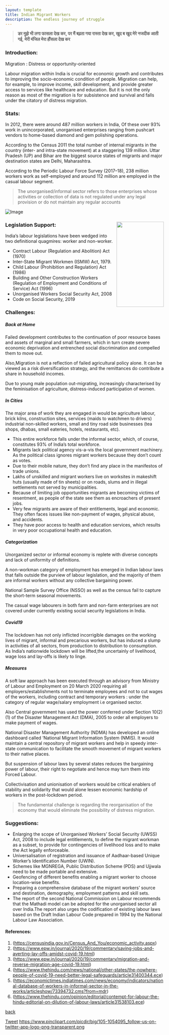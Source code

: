 ```yaml
---
layout: template
title: Indian Migrant Workers
description: The endless journey of struggle
---
```

> **डर मुझे भी लगा फासला देख कर,
> पर मैं बढ़ता गया रास्ता देख कर,
> खुद ब खुद मेरे नजदीक आती गई,
> मेरी मंजिल मेरा हौंसला देख कर**

### Introduction:
Migration : Distress or opportunity-oriented

Labour migration within India is crucial for economic growth and contributes to improving the socio-economic condition of people. Migration can help, for example, to improve income, skill development, and provide greater access to services like healthcare and education. But it is not the only reason as most of the migration is for subsistence and survival and falls under the citatory of distress migration.

### Stats:
In 2012, there were around 487 million workers in India, Of these over 93% work in unincorporated, unorganised enterprises ranging from pushcart vendors to home-based diamond and gem polishing operations.

According to the Census 2011 the total number of internal migrants in the country (inter- and intra-state movement) at a staggering 139 million. Uttar Pradesh (UP) and Bihar are the biggest source states of migrants and major destination states are Delhi, Maharashtra.

According to the Periodic Labour Force Survey (2017–18), 238 million workers work as self-employed and around 112 million are employed in the casual labour segment.

> The unorganised/informal sector refers to those enterprises whose activities or collection of data is not regulated under any legal provision or do not maintain any regular accounts

![Image](https://img.etimg.com/photo/msid-73394740/gfx.jpg)

### Legislation Support:<img align="right" width="150" height="270" src="https://www.drishtiias.com/images/uploads/1589285653_pasted%20image%200.png">
India’s labour legislations have been wedged into two definitional quagmires: worker and non-worker.
- Contract Labour (Regulation and Abolition) Act (1970)
- Inter-State Migrant Workmen (ISMW) Act, 1979.
- Child Labour (Prohibition and Regulation) Act (1986)
- Building and Other Construction Workers (Regulation of Employment and Conditions of Service) Act (1996)
- Unorganised Workers Social Security Act, 2008
- Code on Social Security, 2019

### Challenges: 

##### Back at Home
Failed development contributes to the continuation of poor resource bases and assets of marginal and small farmers, which in turn create severe economic deprivation and entrenched social discrimination and compelled them to move out.

Also,Migration is not a reflection of failed agricultural policy alone. It can be viewed as a risk diversification strategy, and the remittances do contribute a share in household incomes.

Due to young male population out-migrating, increasingly characterised by the feminisation of agriculture, distress-induced participation of women.

##### In Cities

The major area of work they are engaged in would be agriculture labour, brick kilns, construction sites, services (maids to watchmen to drivers) industrial non-skilled workers, small and tiny road side businesses (tea shops, dhabas, small eateries, hotels, restaurants, etc). 

- This entire workforce falls under the informal sector, which, of course, constitutes 93% of India’s total workforce. 
- Migrants lack political agency vis-a-vis the local government machinery. As the political class ignores migrant workers because they don’t count as votes.
- Due to their mobile nature, they don’t find any place in the manifestos of trade unions.
- Lakhs of unskilled and migrant workers live on worksites in makeshift huts (usually made of tin sheets) or on roads, slums and in illegal settlements not served by municipalities.
- Because of limiting job opportunities migrants are becoming victims of resentment, as people of the state see them as encroachers of present jobs.
- Very few migrants are aware of their entitlements, legal and economic. They often faces issues like non-payment of wages, physical abuse, and accidents.
- They have poor access to health and education services, which results in very poor occupational health and education.

##### Categorization
Unorganized sector or informal economy is replete with diverse concepts and lack of uniformity of definitions. 

A non-workman category of employment has emerged in Indian labour laws that falls outside the purview of labour legislation, and the majority of them are informal workers without any collective bargaining power.

National Sample Survey Office (NSSO) as well as the census fail to capture the short-term seasonal movements.

The casual wage labourers in both farm and non-farm enterprises are not covered under currently existing social security legislations in India. 


##### Covid19 
The lockdown has not only inflicted incorrigible damages on the working lives of migrant, informal and precarious workers, but has induced a slump in activities of all sectors, from production to distribution to consumption. As India’s nationwide lockdown will be lifted,the uncertainly of livelihood, wage loss and lay-offs is likely to linge.

##### Measures
A soft law approach has been executed through an advisory from Ministry of Labour and Employment on 20 March 2020 requiring all employers/establishments not to terminate employees and not to cut wages of the workers, including contract and temporary workers : under the category of regular wage/salary employment i.e organised sector.

Also Central government has used the power conferred under Section 10(2)(1) of the Disaster Management Act (DMA), 2005 to order all employers to make payment of wages.

National Disaster Management Authority (NDMA) has developed an online dashboard called ‘National Migrant Information System (NMIS). It would maintain a central repository of migrant workers and help in speedy inter-state communication to facilitate the smooth movement of migrant workers to their native places.

But suspension of labour laws by several states reduces the bargaining power of labour, their right to negotiate and hence may turn them into Forced Labour.

Collectivisation and unionisation of workers would be critical enablers of stability and solidarity that would alone lessen economic hardship of workers in the post-lockdown period.

> The fundamental challenge is regarding the reorganisation of the economy that would eliminate the possibility of distress migration. 

### Suggestions:

- Enlarging the scope of Unorganised Workers’ Social Security (UWSS) Act, 2008 to include legal entitlements, to define the migrant workman as a subset, to provide for contingencies of livelihood loss and to make the Act legally enforceable.
- Universalisation of registration and issuance of Aadhaar-based Unique Worker’s Identification Number (UWIN).
- Schemes like MGNREGA, Public Distribution Scheme (PDS) and Ujjwala need to be made portable and extensive.
- Geofencing of different benefits enabling a migrant worker to choose location-wise benefits.
- Preparing a comprehensive database of the migrant workers’ source and destination, demography, employment patterns and skill sets.
- The report of the second National Commission on Labour recommends that the Mathadi model can be adopted for the unorganised sector all over India.The report also urges the codification of existing labour laws based on the Draft Indian Labour Code prepared in 1994 by the National Labour Law Association.


#### References:
1. (https://censusindia.gov.in/Census_And_You/economic_activity.aspx)
2. (https://www.epw.in/journal/2020/19/commentary/saving-jobs-and-averting-lay-offs-amidst-covid-19.html)
3. (https://www.epw.in/journal/2020/19/commentary/migration-and-reverse-migration-age-covid-19.html)
4. (https://www.thehindu.com/news/national/other-states/the-nowhere-people-of-covid-19-need-better-legal-safeguards/article31400344.ece)
5. (https://economictimes.indiatimes.com/news/economy/indicators/national-database-of-workers-in-informal-sector-in-the-works/articleshow/73394732.cms?from=mdr)
6. (https://www.thehindu.com/opinion/editorial/contempt-for-labour-the-hindu-editorial-on-dilution-of-labour-laws/article31538103.ece)

[back](./)

[Tweet](https://twitter.com/share?ref_src=twsrc%5Etfw)
https://www.pinclipart.com/picdir/big/105-1054095_follow-us-on-twitter-app-logo-png-transparent.png
